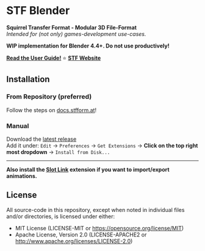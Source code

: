 # STF Blender
**Squirrel Transfer Format - Modular 3D File-Format**\
*Intended for (not only) games-development use-cases.*

**WIP implementation for Blender 4.4+. Do not use productively!**

**[Read the User Guide!](https://docs.stfform.at/guides/blender/blender.html)** ⭐ **[STF Website](https://docs.stfform.at/)**

## Installation
### From Repository (preferred)
Follow the steps on [docs.stfform.at](https://docs.stfform.at/installation/blender.html)!

### Manual
Download the [latest release](https://github.com/emperorofmars/stf_blender/releases/latest)\
Add it under: `Edit` -> `Preferences` -> `Get Extensions` -> **Click on the top right most dropdown** -> `Install from Disk...`

---

**Also install the [Slot Link](https://extensions.blender.org/add-ons/slot-link/) extension if you want to import/export animations.**

## License
All source-code in this repository, except when noted in individual files and/or directories, is licensed under either:

* MIT License (LICENSE-MIT or <https://opensource.org/license/MIT>)
* Apache License, Version 2.0 (LICENSE-APACHE2 or http://www.apache.org/licenses/LICENSE-2.0)

<!--
**Commands to build the extension.**\
*Change the Blender version in the path accordingly.*

* Windows Git Bash
	* Build Extension
		```sh
		C:\\'Program Files'\\'Blender Foundation'\\'Blender 4.5'\\blender.exe --command extension build --output-dir=./packages
		```
	* Generate Repository Json
		```sh
		C:\\'Program Files'\\'Blender Foundation'\\'Blender 4.5'\\blender.exe --command extension server-generate --repo-dir=./packages
		```
-->
